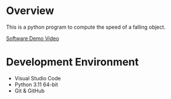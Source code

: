 # Overview
This is a python program to compute the speed of a falling object.

[Software Demo Video](https://www.youtube.com/watch?v=F71yD6yBsTI)

# Development Environment
* Visual Studio Code
* Python 3.11 64-bit
* Git & GitHub
